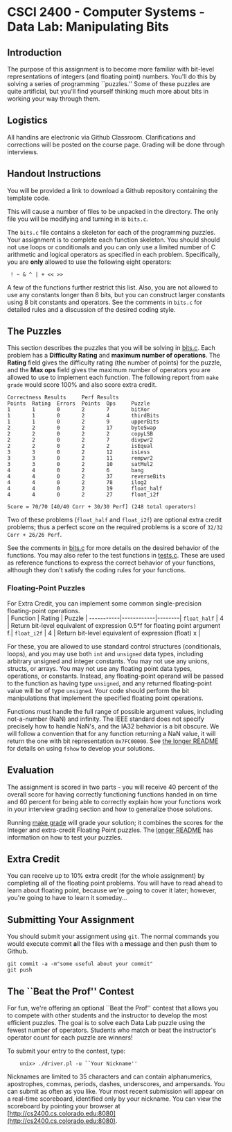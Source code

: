 # CSCI 2400 - Computer Systems - Data Lab: Manipulating Bits

## Introduction

The purpose of this assignment is to become more familiar with bit-level representations of integers (and floating point) numbers. You'll do this by solving a series of programming ``puzzles.'' Some of these puzzles are quite artificial, but you'll find yourself thinking much more about bits in working your way through them.

## Logistics

All handins are electronic via Github Classroom.  Clarifications and corrections will be posted on the course page. Grading will be done through interviews.

## Handout Instructions

You will be provided a link to download a Github repository containing the template code.

This will cause a number of files to be unpacked in the directory. The only file you will be modifying and turning in is `bits.c`.

The `bits.c` file contains a skeleton for each of the programming puzzles.  Your assignment is to complete each function skeleton. You should should not use loops or conditionals and you can only use a limited number of C arithmetic and logical operators as specified in each problem. Specifically, you are **only** allowed to use the following eight operators:
```
 ! ~ & ^ | + << >>
```
A few of the functions further restrict this list.  Also, you are not allowed to use any constants longer than 8 bits, but you can construct larger constants using 8 bit constants and operators.  See the comments in `bits.c` for detailed rules and a discussion of the desired coding style.

## The Puzzles

This section describes the puzzles that you will be solving in [bits.c](bits.c). Each problem has a **Difficulty Rating** and **maximum number of operations**.  The **Rating** field gives the difficulty rating (the number of points) for the puzzle, and the **Max ops** field gives the maximum number of operators you are allowed to use to implement each function.  The following report from `make grade` would score 100% and also score extra credit.

```
Correctness Results     Perf Results
Points  Rating  Errors  Points  Ops     Puzzle
1       1       0       2       7       bitXor
1       1       0       2       4       thirdBits
1       1       0       2       9       upperBits
2       2       0       2       17      byteSwap
2       2       0       2       2       copyLSB
2       2       0       2       7       divpwr2
2       2       0       2       2       isEqual
3       3       0       2       12      isLess
3       3       0       2       11      rempwr2
3       3       0       2       10      satMul2
4       4       0       2       6       bang
4       4       0       2       37      reverseBits
4       4       0       2       78      ilog2
4       4       0       2       19      float_half
4       4       0       2       27      float_i2f

Score = 70/70 [40/40 Corr + 30/30 Perf] (248 total operators)
```
Two of these problems (`float_half` and `float_i2f`) are optional extra credit problems; thus a perfect score on the required problems is a score of `32/32 Corr + 26/26 Perf`.

See the comments in [bits.c](bits.c) for more details on the desired behavior of the functions. You may also refer to the test functions in [tests.c](tests.c).  These are used as reference functions to express the correct behavior of your functions, although they don't satisfy the coding rules for your functions.

### Floating-Point Puzzles

For Extra Credit, you can implement some common single-precision floating-point operations.  
| Function | Rating | Puzzle |
-----------|------------|--------|
`float_half` | 4 |  Return bit-level equivalent of expression 0.5*f for floating point argument f.|
`float_i2f` | 4 | Return bit-level equivalent of expression (float) x |

For these, you are allowed to use standard control structures (conditionals, loops), and you may use both `int` and `unsigned` data types, including arbitrary unsigned and integer constants.  You may not use any unions, structs, or arrays.  You may not use any floating point data types, operations, or constants.  Instead, any floating-point operand will be passed to the function as having type `unsigned`, and any returned floating-point value will be of type `unsigned`.  Your code should perform the bit manipulations that implement the specified floating point operations.

Functions must handle the full range of possible argument values, including not-a-number (NaN) and infinity.  The IEEE standard does not specify precisely how to handle NaN's, and the IA32 behavior is a bit obscure.  We will follow a convention that for any function returning a NaN value, it will return the one with bit representation `0x7FC00000`. See [the longer README](README-longer.md) for details on using `fshow` to develop your solutions.

## Evaluation

The assignment is scored in two parts - you will receive 40 percent of the overall score for having correctly functioning functions handed in on time and 60 percent for being able to correctly explain how  your functions work in your interview grading section and how to generalize those solutions.

Running [make grade](README-longer.md) will grade your solution; it combines the scores for the Integer and extra-credit Floating Point puzzles. The [ longer README](README-longer.md) has information on how to test your puzzles.

## Extra Credit
You can receive up to 10% extra credit (for the whole assignment) by completing all of the floating point problems. You will have to read ahead to learn about floating point, because we're going to cover it later; however, you're going to have to learn it someday...


## Submitting Your Assignment

You should submit your assignment using `git`. The normal commands you would execute commit **a**ll the files with a **m**essage and then push them to Github.
```
git commit -a -m"some useful about your commit"
git push
```

## The ``Beat the Prof'' Contest

For fun, we're offering an optional ``Beat the Prof'' contest that allows you to compete with other students and the instructor to develop the most efficient puzzles. The goal is to solve each Data Lab puzzle using the fewest number of operators. Students who match or beat the instructor's operator count for each puzzle are winners!

To submit your entry to the contest, type:
```
    unix> ./driver.pl -u ``Your Nickname''
```
Nicknames are limited to 35 characters and can contain alphanumerics, apostrophes, commas, periods, dashes, underscores, and ampersands. You can submit as often as you like. Your most recent submission will appear on a real-time scoreboard, identified only by your nickname. You can view the scoreboard by pointing your browser at
[http://cs2400.cs.colorado.edu:8080](http://cs2400.cs.colorado.edu:8080).
